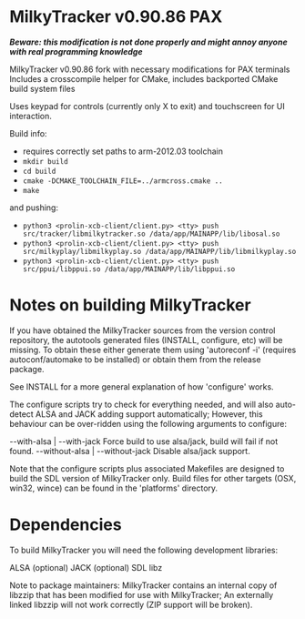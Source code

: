 MilkyTracker v0.90.86 PAX
==============================

***Beware: this modification is not done properly and might annoy anyone with real programming knowledge***

MilkyTracker v0.90.86 fork with necessary modifications for PAX terminals
Includes a crosscompile helper for CMake, includes backported CMake build system files

Uses keypad for controls (currently only X to exit) and touchscreen for UI interaction.

Build info:
* requires correctly set paths to arm-2012.03 toolchain
* `mkdir build`
* `cd build`
* `cmake -DCMAKE_TOOLCHAIN_FILE=../armcross.cmake ..`
* `make`

and pushing:
* `python3 <prolin-xcb-client/client.py> <tty> push src/tracker/libmilkytracker.so /data/app/MAINAPP/lib/libosal.so`
* `python3 <prolin-xcb-client/client.py> <tty> push src/milkyplay/libmilkyplay.so /data/app/MAINAPP/lib/libmilkyplay.so`
* `python3 <prolin-xcb-client/client.py> <tty> push src/ppui/libppui.so /data/app/MAINAPP/lib/libppui.so`



Notes on building MilkyTracker
==============================

If you have obtained the MilkyTracker sources from the version control
repository, the autotools generated files (INSTALL, configure, etc) will
be missing. To obtain these either generate them using 'autoreconf -i'
(requires autoconf/automake to be installed) or obtain them from the
release package.

See INSTALL for a more general explanation of how 'configure' works.

The configure scripts try to check for everything needed, and will also
auto-detect ALSA and JACK adding support automatically; However, this
behaviour can be over-ridden using the following arguments to configure:

 --with-alsa | --with-jack
   Force build to use alsa/jack, build will fail if not found.
 --without-alsa | --without-jack
   Disable alsa/jack support.

Note that the configure scripts plus associated Makefiles are designed
to build the SDL version of MilkyTracker only. Build files for other
targets (OSX, win32, wince) can be found in the 'platforms' directory.


Dependencies
============

To build MilkyTracker you will need the following development libraries:

ALSA (optional)
JACK (optional)
SDL
libz

Note to package maintainers: MilkyTracker contains an internal copy of
libzzip that has been modified for use with MilkyTracker; An externally
linked libzzip will not work correctly (ZIP support will be broken).
